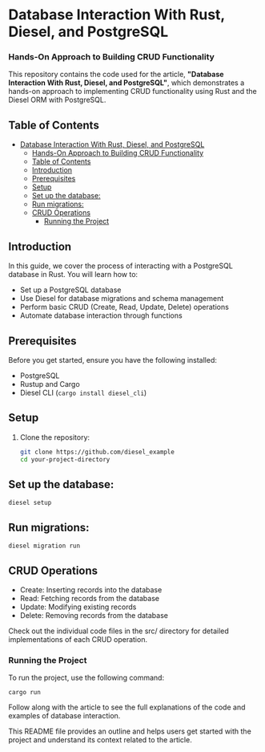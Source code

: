 # Database Interaction With Rust, Diesel, and PostgreSQL

### Hands-On Approach to Building CRUD Functionality

This repository contains the code used for the article, **"Database Interaction With Rust, Diesel, and PostgreSQL"**, which demonstrates a hands-on approach to implementing CRUD functionality using Rust and the Diesel ORM with PostgreSQL.

## Table of Contents
- [Database Interaction With Rust, Diesel, and PostgreSQL](#database-interaction-with-rust-diesel-and-postgresql)
    - [Hands-On Approach to Building CRUD Functionality](#hands-on-approach-to-building-crud-functionality)
  - [Table of Contents](#table-of-contents)
  - [Introduction](#introduction)
  - [Prerequisites](#prerequisites)
  - [Setup](#setup)
  - [Set up the database:](#set-up-the-database)
  - [Run migrations:](#run-migrations)
  - [CRUD Operations](#crud-operations)
    - [Running the Project](#running-the-project)

## Introduction
In this guide, we cover the process of interacting with a PostgreSQL database in Rust. You will learn how to:
- Set up a PostgreSQL database
- Use Diesel for database migrations and schema management
- Perform basic CRUD (Create, Read, Update, Delete) operations
- Automate database interaction through functions

## Prerequisites
Before you get started, ensure you have the following installed:
- PostgreSQL
- Rustup and Cargo
- Diesel CLI (`cargo install diesel_cli`)

## Setup
1. Clone the repository:
   ```bash
   git clone https://github.com/diesel_example
   cd your-project-directory
   ```
## Set up the database:


```
diesel setup
```
## Run migrations:

```
diesel migration run
```
## CRUD Operations

- Create: Inserting records into the database
- Read: Fetching records from the database
- Update: Modifying existing records
- Delete: Removing records from the database

Check out the individual code files in the src/ directory for detailed implementations of each CRUD operation.

### Running the Project
To run the project, use the following command:

```
cargo run
```
Follow along with the article to see the full explanations of the code and examples of database interaction.

This README file provides an outline and helps users get started with the project and understand its context related to the article.
